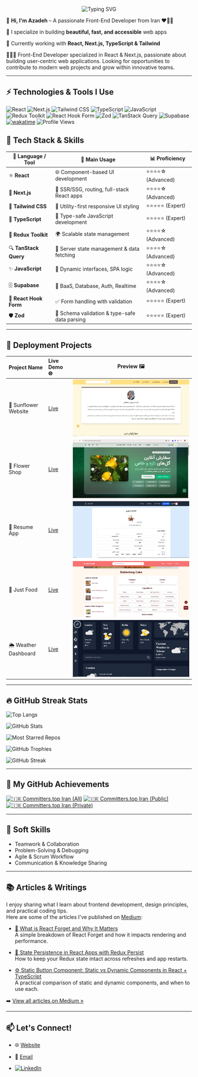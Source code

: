 <p align="center">
<img src="https://readme-typing-svg.herokuapp.com?font=Fira+Code&size=24&pause=1000&color=F75C7E&center=true&vCenter=true&width=600&height=45&lines=Hi+I'm+Azadeh+%F0%9F%8C%BB;Front-end+Developer+from+Iran+%E2%9D%A4%EF%B8%8F+%F0%9F%A4%8D+%F0%9F%92%9A;React+%7C+Next.js+%7C+TypeScript+%7C+Tailwind" alt="Typing SVG" />
</p>

<div align="left">

🌻 **Hi, I'm Azadeh** – A passionate Front-End Developer from Iran ❤️🤍💚

🎯 I specialize in building **beautiful, fast, and accessible** web apps  

🚀 Currently working with **React, Next.js, TypeScript & Tailwind**

</div>

<p align="left">
👩🏻‍💻 Front-End Developer specialized in React & Next.js, passionate about building user-centric web applications. Looking for opportunities to contribute to modern web projects and grow within innovative teams.
</p>

---

## ⚡ Technologies & Tools I Use
![React](https://img.shields.io/badge/-React-61DAFB?style=plastic&logo=react&logoColor=white&labelColor=20232a)
![Next.js](https://img.shields.io/badge/-Next.js-000000?style=plastic&logo=nextdotjs&logoColor=white&labelColor=333)
![Tailwind CSS](https://img.shields.io/badge/-Tailwind%20CSS-06B6D4?style=plastic&logo=tailwind-css&logoColor=white&labelColor=1E293B)
![TypeScript](https://img.shields.io/badge/-TypeScript-3178C6?style=plastic&logo=typescript&logoColor=white&labelColor=1E293B)
![JavaScript](https://img.shields.io/badge/-JavaScript-F7DF1E?style=plastic&logo=javascript&logoColor=black&labelColor=323330)
![Redux Toolkit](https://img.shields.io/badge/Redux%20Toolkit-764ABC?style=plastic&logo=redux&logoColor=white&labelColor=3E275B)
![React Hook Form](https://img.shields.io/badge/-React%20Hook%20Form-EC5990?style=plastic&logo=reacthookform&logoColor=white&labelColor=1E293B)
![Zod](https://img.shields.io/badge/-Zod-3E67B1?style=plastic&logo=zod&logoColor=white&labelColor=1E293B)
![TanStack Query](https://img.shields.io/badge/TanStack%20Query-FF4154?style=plastic&logo=react-query&logoColor=white&labelColor=8B0000)
![Supabase](https://img.shields.io/badge/-Supabase-3ECF8E?style=plastic&logo=supabase&logoColor=white&labelColor=1E293B)
[![wakatime](https://wakatime.com/badge/user/2166a209-70a3-47e3-b489-2fee9badf155.svg)](https://wakatime.com/@2166a209-70a3-47e3-b489-2fee9badf155)
![Profile Views](https://komarev.com/ghpvc/?username=frau-azadeh&color=8A2BE2&style=plastic)

## 🧰 Tech Stack & Skills

| 🧠 **Language / Tool**     | 💼 **Main Usage**                                  | 📊 **Proficiency**         |
|----------------------------|----------------------------------------------------|-----------------------------|
| ⚛️ **React**               | 🌐 Component-based UI development                  | ⭐⭐⭐⭐☆ (Advanced)           |
| 🧭 **Next.js**             | 🚀 SSR/SSG, routing, full-stack React apps         | ⭐⭐⭐⭐☆ (Advanced)           |
| 💨 **Tailwind CSS**        | 🎨 Utility-first responsive UI styling            | ⭐⭐⭐⭐⭐ (Expert)             |
| 🧠 **TypeScript**         | 📝 Type-safe JavaScript development               | ⭐⭐⭐⭐⭐ (Expert)             |
| 🧰 **Redux Toolkit**       | 🌍 Scalable state management                      | ⭐⭐⭐⭐☆ (Advanced)           |
| 🔍 **TanStack Query**      | 🔄 Server state management & data fetching         | ⭐⭐⭐⭐☆ (Advanced)           |
| ✨ **JavaScript**         | 🧭 Dynamic interfaces, SPA logic                  | ⭐⭐⭐⭐☆ (Advanced)           |
| 🗄️ **Supabase**           | 🔐 BaaS, Database, Auth, Realtime                  | ⭐⭐⭐⭐☆ (Advanced)           |
| 📝 **React Hook Form**    | ✅ Form handling with validation                   | ⭐⭐⭐⭐⭐ (Expert)             |
| 🛡️ **Zod**               | 🧪 Schema validation & type-safe data parsing     | ⭐⭐⭐⭐⭐ (Expert)             |

---

## 🚀 Deployment Projects

<div align="center" style="width: 100%;">

<table style="width: 100%;">
  <thead>
    <tr>
      <th align="left">Project Name</th>
      <th align="left">Live Demo 🌐</th>
      <th align="center">Preview 🖼️</th>
    </tr>
  </thead>
  <tbody>
    <tr>
      <td>🌻 Sunflower Website</td>
      <td><a href="https://sunflower-dev.com">Live</a></td>
      <td><img src="https://github.com/frau-azadeh/sunflowerdev/blob/main/aboutme.png" width="100%"/></td>
    </tr>
    <tr>
    <tr>
      <td>💐 Flower Shop</td>
      <td><a href="https://flower-shop-beta-taupe.vercel.app/">Live</a></td>
      <td><img src="https://raw.githubusercontent.com/frau-azadeh/flower-shop/master/public/7.png" width="100%"/></td>
    </tr>
    <tr>
      <td>📄 Resume App</td>
      <td><a href="https://resume-app-three-mu.vercel.app/">Live</a></td>
      <td><img src="https://raw.githubusercontent.com/frau-azadeh/resume-app/master/public/information.png" width="100%"/></td>
    </tr>
    <tr>
      <td>🍔 Just Food</td>
      <td><a href="https://just-food5.vercel.app/">Live</a></td>
      <td><img src="https://github.com/frau-azadeh/just-food/blob/master/desk-article.png" width="100%"/></td>
    </tr>
    <tr>
      <td>🌦️ Weather Dashboard</td>
      <td><a href="https://weather-ashy-three-72.vercel.app/">Live</a></td>
      <td><img src="https://github.com/frau-azadeh/dashboard-weather/blob/master/desk-weather.png" width="100%"/></td>
    </tr>
  </tbody>
</table>

</div>


---

## 🔥 GitHub Streak Stats
![Top Langs](https://github-readme-stats.vercel.app/api/top-langs/?username=frau-azadeh&theme=radical)

![GitHub Stats](https://github-readme-stats.vercel.app/api?username=frau-azadeh&show_icons=true&theme=radical&show=reviews,discussions_started,discussions_answered,prs_merged,prs_merged_percentage)

![Most Starred Repos](https://github-contributor-stats.vercel.app/api?username=frau-azadeh&limit=5&theme=radical&combine_all_yearly_contributions=true)

![GitHub Trophies](https://github-profile-trophy.vercel.app/?username=frau-azadeh&theme=radical)

![GitHub Streak](https://streak-stats.demolab.com/?user=frau-azadeh&theme=radical)



---

## 🏅 My GitHub Achievements

<!-- Committers.top Badge -->
[![🇮🇷 Committers.top Iran (All)](https://user-badge.committers.top/iran/frau-azadeh.svg?style=for-the-badge&color=purple)](https://user-badge.committers.top/iran/frau-azadeh)
[![🇮🇷 Committers.top Iran (Public)](https://user-badge.committers.top/iran_public/frau-azadeh.svg?style=for-the-badge&color=red)](https://user-badge.committers.top/iran_public/frau-azadeh)
[![🇮🇷 Committers.top Iran (Private)](https://user-badge.committers.top/iran_private/frau-azadeh.svg?style=for-the-badge&color=yellow)](https://user-badge.committers.top/iran_private/frau-azadeh)



---

## 🤝 Soft Skills
- Teamwork & Collaboration  
- Problem-Solving & Debugging  
- Agile & Scrum Workflow  
- Communication & Knowledge Sharing  
---

## 📚 Articles & Writings

I enjoy sharing what I learn about frontend development, design principles, and practical coding tips.  
Here are some of the articles I've published on [Medium](https://medium.com/@designweb.azadeh):

- [🧠 What is React Forget and Why It Matters](https://medium.com/@designweb.azadeh/what-is-react-forget-and-why-it-matters-7a9823e0877f)  
  A simple breakdown of React Forget and how it impacts rendering and performance.

- [🔄 State Persistence in React Apps with Redux Persist](https://medium.com/@designweb.azadeh/state-persistence-in-react-apps-with-redux-persist-37a29f5c8fd1)  
  How to keep your Redux state intact across refreshes and app restarts.

- [⚙️ Static Button Component: Static vs Dynamic Components in React + TypeScript](https://medium.com/@designweb.azadeh/static-button-componentstatic-vs-dynamic-components-in-react-and-typescript-29a0c09e1f49)  
  A practical comparison of static and dynamic components, and when to use each.

  

➡️ [View all articles on Medium »](https://medium.com/@designweb.azadeh)

---

## 📫 Let's Connect!

- 🌐 [Website](https://sunflower-dev.com)
- 📧 [Email](designweb.azadeh@gmail.com)
  
- [![LinkedIn](https://img.shields.io/badge/-LinkedIn-blue?style=flat&logo=linkedin&logoColor=white)](https://www.linkedin.com/in/azadeh-sharifi-soltani/)

